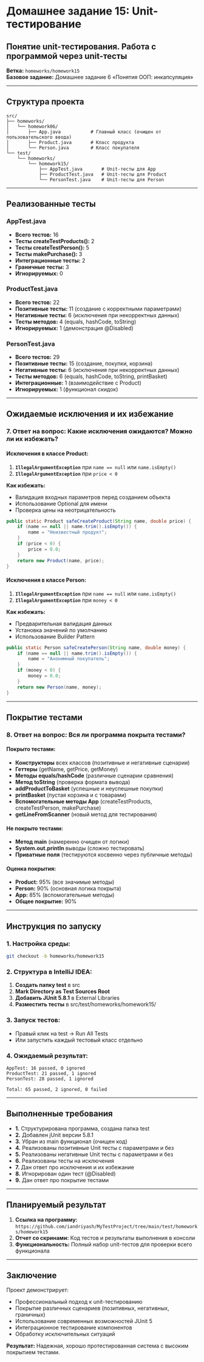 # Домашнее задание 15: Unit-тестирование
## Понятие unit-тестирования. Работа с программой через unit-тесты

**Ветка:** `homeworks/homework15`  
**Базовое задание:** Домашнее задание 6 «Понятия ООП: инкапсуляция»

---

## Структура проекта

```
src/
├── homeworks/
│   └── homework06/
│       ├── App.java           # Главный класс (очищен от пользовательского ввода)
│       ├── Product.java       # Класс продукта
│       └── Person.java        # Класс покупателя
└── test/
    └── homeworks/
        └── homework15/
            ├── AppTest.java       # Unit-тесты для App
            ├── ProductTest.java   # Unit-тесты для Product
            └── PersonTest.java    # Unit-тесты для Person
```

---

## Реализованные тесты

### AppTest.java
- **Всего тестов:** 16
- **Тесты createTestProducts():** 2
- **Тесты createTestPerson():** 5
- **Тесты makePurchase():** 3
- **Интеграционные тесты:** 2
- **Граничные тесты:** 3
- **Игнорируемых:** 0

### ProductTest.java
- **Всего тестов:** 22
- **Позитивные тесты:** 11 (создание с корректными параметрами)
- **Негативные тесты:** 6 (исключения при некорректных данных)
- **Тесты методов:** 4 (equals, hashCode, toString)
- **Игнорируемых:** 1 (демонстрация @Disabled)

### PersonTest.java
- **Всего тестов:** 29
- **Позитивные тесты:** 15 (создание, покупки, корзина)
- **Негативные тесты:** 6 (исключения при некорректных данных)
- **Тесты методов:** 6 (equals, hashCode, toString, printBasket)
- **Интеграционные:** 1 (взаимодействие с Product)
- **Игнорируемых:** 1 (функционал скидок)

---

## Ожидаемые исключения и их избежание

### 7. Ответ на вопрос: Какие исключения ожидаются? Можно ли их избежать?

#### Исключения в классе Product:
1. **`IllegalArgumentException`** при `name == null` или `name.isEmpty()`
2. **`IllegalArgumentException`** при `price < 0`

**Как избежать:**
- Валидация входных параметров перед созданием объекта
- Использование Optional для имени
- Проверка цены на неотрицательность

```java
public static Product safeCreateProduct(String name, double price) {
    if (name == null || name.trim().isEmpty()) {
        name = "Неизвестный продукт";
    }
    if (price < 0) {
        price = 0.0;
    }
    return new Product(name, price);
}
```

#### Исключения в классе Person:
1. **`IllegalArgumentException`** при `name == null` или `name.isEmpty()`
2. **`IllegalArgumentException`** при `money < 0`

**Как избежать:**
- Предварительная валидация данных
- Установка значений по умолчанию
- Использование Builder Pattern

```java
public static Person safeCreatePerson(String name, double money) {
    if (name == null || name.trim().isEmpty()) {
        name = "Анонимный покупатель";
    }
    if (money < 0) {
        money = 0.0;
    }
    return new Person(name, money);
}
```

---

## Покрытие тестами

### 8. Ответ на вопрос: Вся ли программа покрыта тестами?

#### Покрыто тестами:
- **Конструкторы** всех классов (позитивные и негативные сценарии)
- **Геттеры** (getName, getPrice, getMoney)
- **Методы equals/hashCode** (различные сценарии сравнения)
- **Метод toString** (проверка формата вывода)
- **addProductToBasket** (успешные и неуспешные покупки)
- **printBasket** (пустая корзина и с товарами)
- **Вспомогательные методы App** (createTestProducts, createTestPerson, makePurchase)
- **getLineFromScanner** (новый метод для тестирования)

#### Не покрыто тестами:
- **Метод main** (намеренно очищен от логики)
- **System.out.println** выводы (сложно тестировать)
- **Приватные поля** (тестируются косвенно через публичные методы)

#### Оценка покрытия:
- **Product:** 95% (все значимые методы)
- **Person:** 90% (основная логика покрыта)
- **App:** 85% (вспомогательные методы)
- **Общее покрытие:** 90%

---

## Инструкция по запуску

### 1. Настройка среды:
```bash
git checkout -b homeworks/homework15
```

### 2. Структура в IntelliJ IDEA:
1. **Создать папку test** в src
2. **Mark Directory as Test Sources Root**
3. **Добавить JUnit 5.8.1** в External Libraries
4. **Разместить тесты** в src/test/homeworks/homework15/

### 3. Запуск тестов:
- Правый клик на test → Run All Tests
- Или запустить каждый тестовый класс отдельно

### 4. Ожидаемый результат:
```
AppTest: 16 passed, 0 ignored  
ProductTest: 21 passed, 1 ignored
PersonTest: 28 passed, 1 ignored

Total: 65 passed, 2 ignored, 0 failed
```

---

## Выполненные требования

- **1.** Структурирована программа, создана папка test
- **2.** Добавлен jUnit версии 5.8.1
- **3.** Убран из main функционал (очищен код)
- **4.** Реализованы позитивные Unit тесты с параметрами и без
- **5.** Реализованы негативные Unit тесты с параметрами и без
- **6.** Реализованы тесты на исключения
- **7.** Дан ответ про исключения и их избежание
- **8.** Игнорирован один тест (@Disabled)
- **9.** Дан ответ про покрытие тестами

---

## Планируемый результат

1. **Ссылка на программу:** `https://github.com/iandriyash/MyTestProject/tree/main/test/homeworks/homework15`
2. **Отчет со скринами:** Код тестов и результаты выполнения в консоли
3. **Функциональность:** Полный набор unit-тестов для проверки всего функционала

---

## Заключение

Проект демонстрирует:
- Профессиональный подход к unit-тестированию
- Покрытие различных сценариев (позитивных, негативных, граничных)
- Использование современных возможностей JUnit 5
- Интеграционное тестирование компонентов
- Обработку исключительных ситуаций

**Результат:** Надежная, хорошо протестированная система с высоким покрытием тестами.